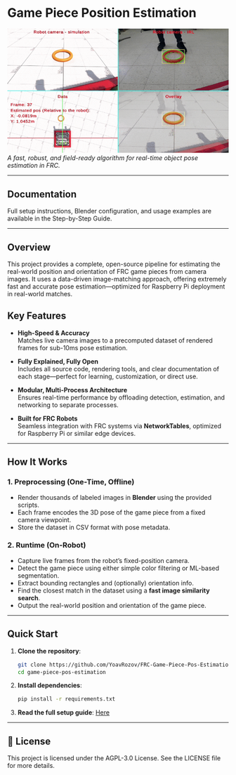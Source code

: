 # Game Piece Position Estimation

![Demo](docs/media/AlgorithmShowcase.gif)  
*A fast, robust, and field-ready algorithm for real-time object pose estimation in FRC.*

---
## Documentation
Full setup instructions, Blender configuration, and usage examples are available in the Step-by-Step Guide.

---
## Overview
This project provides a complete, open-source pipeline for estimating the real-world position and orientation of FRC game pieces from camera images. It uses a data-driven image-matching approach, offering extremely fast and accurate pose estimation—optimized for Raspberry Pi deployment in real-world matches.

## Key Features

- **High-Speed & Accuracy**  
  Matches live camera images to a precomputed dataset of rendered frames for sub-10ms pose estimation.
  
- **Fully Explained, Fully Open**  
  Includes all source code, rendering tools, and clear documentation of each stage—perfect for learning, customization, or direct use.

- **Modular, Multi-Process Architecture**  
  Ensures real-time performance by offloading detection, estimation, and networking to separate processes.

- **Built for FRC Robots**  
  Seamless integration with FRC systems via **NetworkTables**, optimized for Raspberry Pi or similar edge devices.

---

## How It Works

### 1. Preprocessing (One-Time, Offline)
- Render thousands of labeled images in **Blender** using the provided scripts.
- Each frame encodes the 3D pose of the game piece from a fixed camera viewpoint.
- Store the dataset in CSV format with pose metadata.

### 2. Runtime (On-Robot)
- Capture live frames from the robot’s fixed-position camera.
- Detect the game piece using either simple color filtering or ML-based segmentation.
- Extract bounding rectangles and (optionally) orientation info.
- Find the closest match in the dataset using a **fast image similarity search**.
- Output the real-world position and orientation of the game piece.

---

## Quick Start

1. **Clone the repository**:
   ```bash
   git clone https://github.com/YoavRozov/FRC-Game-Piece-Pos-Estimation.git
   cd game-piece-pos-estimation
   ```

2. **Install dependencies**:
   ```bash
   pip install -r requirements.txt
   ```

3. **Read the full setup guide**:
  [Here](Link)

---

## 📜 License

This project is licensed under the AGPL-3.0 License. See the LICENSE file for more details.